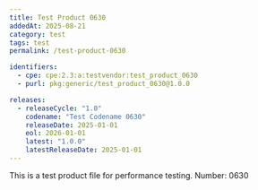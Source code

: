 ```yaml
---
title: Test Product 0630
addedAt: 2025-08-21
category: test
tags: test
permalink: /test-product-0630

identifiers:
  - cpe: cpe:2.3:a:testvendor:test_product_0630
  - purl: pkg:generic/test_product_0630@1.0.0

releases:
  - releaseCycle: "1.0"
    codename: "Test Codename 0630"
    releaseDate: 2025-01-01
    eol: 2026-01-01
    latest: "1.0.0"
    latestReleaseDate: 2025-01-01
---
```


This is a test product file for performance testing. Number: 0630

